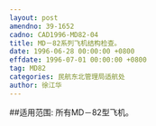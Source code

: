 ```yaml
---
layout: post
amendno: 39-1652
cadno: CAD1996-MD82-04
title: MD－82系列飞机结构检查。
date: 1996-06-28 00:00:00 +0800
effdate: 1996-07-01 00:00:00 +0800
tag: MD82
categories: 民航东北管理局适航处
author: 徐江华
---
```


##适用范围:
所有MD－82型飞机。

